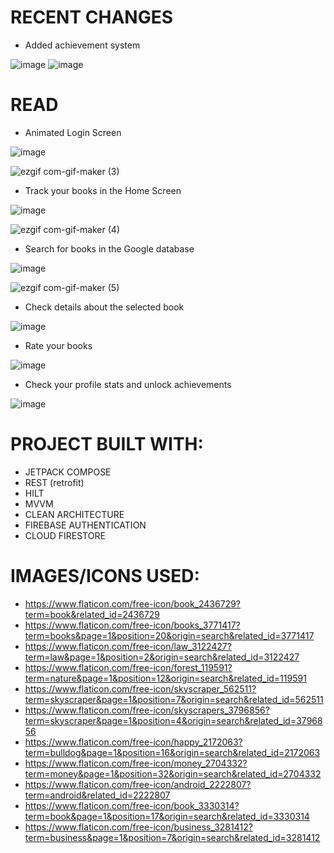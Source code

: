 # RECENT CHANGES

  - Added achievement system 
  
  ![image](https://user-images.githubusercontent.com/83213476/217567252-80eca6e9-eeee-4280-b52b-054c8201953d.png) ![image](https://user-images.githubusercontent.com/83213476/217915465-93fd0a0f-113f-4f9a-a20c-19591da03ea4.png)


# READ

  - Animated Login Screen
  
![image](https://user-images.githubusercontent.com/83213476/215795989-40567231-71da-415c-b458-b6df0f8a9617.png)

![ezgif com-gif-maker (3)](https://user-images.githubusercontent.com/83213476/215792719-bdeb8243-cd75-484b-9f9b-f032f368772f.gif)

  - Track your books in the Home Screen
  
![image](https://user-images.githubusercontent.com/83213476/215793583-1f90b6de-d56f-477d-b6c6-ba6a49c480ef.png)

![ezgif com-gif-maker (4)](https://user-images.githubusercontent.com/83213476/215794583-ed58b0ef-2dcf-44ea-a3d4-2879fa606a7b.gif)

  - Search for books in the Google database
  
![image](https://user-images.githubusercontent.com/83213476/215795123-3d821ba3-988b-4225-8449-2a4dcb44e657.png)

![ezgif com-gif-maker (5)](https://user-images.githubusercontent.com/83213476/215795816-f6f8d993-5322-4103-9462-1718bce05446.gif)

  - Check details about the selected book

![image](https://user-images.githubusercontent.com/83213476/215797388-fa6dace1-100e-4a62-82c5-bcba4ca5cb0b.png)

  - Rate your books
  
![image](https://user-images.githubusercontent.com/83213476/216824689-144e0297-7e77-458b-a240-107c0805ed9c.png)
  
  - Check your profile stats and unlock achievements

![image](https://user-images.githubusercontent.com/83213476/217565788-b27e2fca-5a86-4d39-9765-75c71e37624c.png)

# PROJECT BUILT WITH:
  - JETPACK COMPOSE
  - REST (retrofit)
  - HILT
  - MVVM
  - CLEAN ARCHITECTURE
  - FIREBASE AUTHENTICATION
  - CLOUD FIRESTORE
  
# IMAGES/ICONS USED:
  - https://www.flaticon.com/free-icon/book_2436729?term=book&related_id=2436729
  - https://www.flaticon.com/free-icon/books_3771417?term=books&page=1&position=20&origin=search&related_id=3771417
  - https://www.flaticon.com/free-icon/law_3122427?term=law&page=1&position=2&origin=search&related_id=3122427
  - https://www.flaticon.com/free-icon/forest_119591?term=nature&page=1&position=12&origin=search&related_id=119591
  - https://www.flaticon.com/free-icon/skyscraper_562511?term=skyscraper&page=1&position=7&origin=search&related_id=562511
  - https://www.flaticon.com/free-icon/skyscrapers_3796856?term=skyscraper&page=1&position=4&origin=search&related_id=3796856
  - https://www.flaticon.com/free-icon/happy_2172063?term=bulldog&page=1&position=16&origin=search&related_id=2172063
  - https://www.flaticon.com/free-icon/money_2704332?term=money&page=1&position=32&origin=search&related_id=2704332
  - https://www.flaticon.com/free-icon/android_2222807?term=android&related_id=2222807
  - https://www.flaticon.com/free-icon/book_3330314?term=book&page=1&position=17&origin=search&related_id=3330314
  - https://www.flaticon.com/free-icon/business_3281412?term=business&page=1&position=7&origin=search&related_id=3281412
